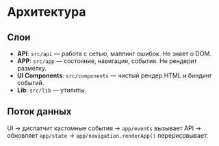 # Архитектура

## Слои
- **API**: `src/api` — работа с сетью, маппинг ошибок. Не знает о DOM.
- **APP**: `src/app` — состояние, навигация, события. Не рендерит разметку.
- **UI Components**: `src/components` — чистый рендер HTML и биндинг событий.
- **Lib**: `src/lib` — утилиты.

## Поток данных
UI → диспатчит кастомные события → `app/events` вызывает API → обновляет `app/state` → `app/navigation.renderApp()` перерисовывает.
